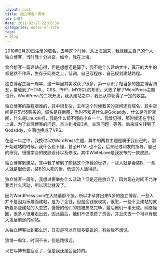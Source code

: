 ```yaml
---
layout: post
title: 独立博客一周年
id: 1407
date: 2011-02-27 22:06:36
categories: notes-of-life
tags:
- blog
---
```


2010年2月20日注册的域名，去年这个时候，从上海回来，我就建立自己的个人独立博客，当时我十分兴奋。如今，我在上海。<!-- more -->

曾今想写一篇建站心得，但是想想还是算了，我不是什么建站大牛，真正的大牛的都是默不作声，生存于网络之上，低调，自己写程序，自己规划建站路程。

独立博客生涯一周年，这一年里其实收获了很多，第一认识了相当多的独立博客网友，接触到了HTML、CSS、PHP、MYSQL的知识，大致了解了WordPress主题设计，WordPress的二次开发，我从建站之中，我还从中获得了一定的收益。

独立博客的路程艰难的，其中很复杂，去年这个时候我买的空间还有域名，其中空间是在5V55购买的，域名是在新网，当时不知道什么是Godaddy，什么是PHP空间，什么是Linux主机，我是什么都不懂的小白一个。我曾记得，那时候还在学校上课，为了处理博客的问题，奋斗到凌晨3点，处理问题，等等。后来域名转到了Godaddy，空间也换成了VPS。

在这一年之中，我换过5次WordPress主题，其中的两款主题是属于我自己的，刚开始建站的时候，我什么也不懂，甚至HTML也不会，后来经过网友的指导，自己的研究，慢慢学会的皮肤设计以及修改。其中WhiteLove是我发布的一款皮肤。

独立博客到建站，其中我了解到了网络这个浮躁的世界，一些人就是会装B，一些人就是很低调，装B的人死的惨，低调的人活得好。

独立博客一周年，我想过要举办什么活动？但是还是放弃了，因为现在时间不允许我弄什么活动，所以活动就没了。

因为WordPress.com在大陆萎靡不振，所以才孕育出来N多的独立博客，一些人并不是因为乐趣而建站，是为了金钱，但是金钱很现实，很脏，一些不会建站的就听着那些建站的人忽悠，慢慢的他们的钱被忽悠完毕，最后他们一事无成。网络怪圈，很多人很难走出去，因此最后，他们不仅浪费了资金，并且失去一个可以有很大发展前途的网站。

从独立博客扯到那么远，其实是可以有很多要说的，有些我不想说。

独博一周年，时间不长，但是路很远。

现在写博有些疲乏了，但是我还是会坚持的。
